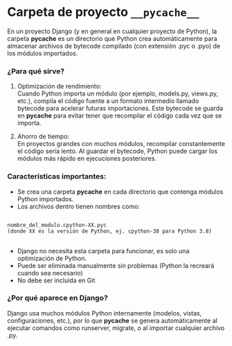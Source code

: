 # Carpeta de proyecto `__pycache__`

En un proyecto Django (y en general en cualquier proyecto de Python), la carpeta __pycache__ es un directorio que Python crea automáticamente para almacenar archivos de bytecode compilado (con extensión .pyc o .pyo) de los módulos importados.

### ¿Para qué sirve?
1. Optimización de rendimiento:  
Cuando Python importa un módulo (por ejemplo, models.py, views.py, etc.), compila el código fuente a un formato intermedio llamado bytecode para acelerar futuras importaciones. Este bytecode se guarda en __pycache__ para evitar tener que recompilar el código cada vez que se importa.

2. Ahorro de tiempo:  
En proyectos grandes con muchos módulos, recompilar constantemente el código sería lento. Al guardar el bytecode, Python puede cargar los módulos más rápido en ejecuciones posteriores.

### Características importantes:

- Se crea una carpeta __pycache__ en cada directorio que contenga módulos Python importados.
- Los archivos dentro tienen nombres como:
<pre>
<code>
nombre_del_modulo.cpython-XX.pyc
(donde XX es la versión de Python, ej. cpython-38 para Python 3.8)
</code>
</pre>

- Django no necesita esta carpeta para funcionar, es solo una optimización de Python.
- Puede ser eliminada manualmente sin problemas (Python la recreará cuando sea necesario)
- No debe ser incluida en Git

### ¿Por qué aparece en Django?

Django usa muchos módulos Python internamente (modelos, vistas, configuraciones, etc.), por lo que __pycache__ se genera automáticamente al ejecutar comandos como runserver, migrate, o al importar cualquier archivo .py.